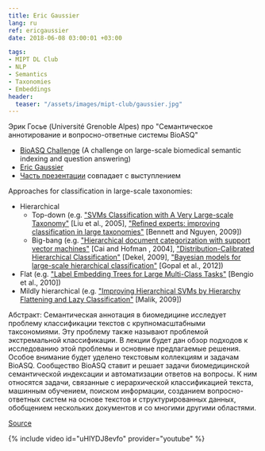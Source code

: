 ```yaml
---
title: Eric Gaussier
lang: ru
ref: ericgaussier
date: 2018-06-08 03:00:01 +03:00

tags:
- MIPT DL Club
- NLP
- Semantics
- Taxonomies
- Embeddings
header:
  teaser: "/assets/images/mipt-club/gaussier.jpg"
---
```


Эрик Госье (Université Grenoble Alpes) про "Семантическое аннотирование и вопросно-ответные системы BioASQ"

- [BioASQ Challenge](http://bioasq.org/participate/challenges) (A challenge on large-scale
biomedical semantic indexing and question answering)
- [Eric Gaussier](http://ama.liglab.fr/~gaussier/)
- [Часть презентации](http://statlearn.sfds.asso.fr/wp-content/uploads/2015/04/3-Gaussier.pdf) совпадает с выступлением

Approaches for classification in large-scale taxonomies:
* Hierarchical
  - Top-down (e.g. ["SVMs Classification with A Very Large-scale Taxonomy"](http://citeseerx.ist.psu.edu/viewdoc/download?doi=10.1.1.72.1506&rep=rep1&type=pdf) [Liu et al., 2005], ["Refined experts: improving classification in large taxonomies"](http://www.cs.cornell.edu/~nhnguyen/refined_experts.pdf) [Bennett and Nguyen, 2009])
  - Big-bang (e.g. ["Hierarchical document categorization with support vector machines"](https://dl.acm.org/citation.cfm?id=1031186) [Cai and Hofman , 2004], ["Distribution-Calibrated Hierarchical Classification"](https://papers.nips.cc/paper/3629-distribution-calibrated-hierarchical-classification.pdf) [Dekel, 2009], ["Bayesian models for large-scale hierarchical classification"](https://www.researchgate.net/publication/290780111_Bayesian_models_for_large-scale_hierarchical_classification) [Gopal et al., 2012])
* Flat (e.g. ["Label Embedding Trees for Large Multi-Class Tasks"](https://papers.nips.cc/paper/4027-label-embedding-trees-for-large-multi-class-tasks.pdf) [Bengio et al., 2010])
* Mildly hierarchical (e.g. ["Improving Hierarchical SVMs by Hierarchy Flattening and Lazy Classification"](http://citeseerx.ist.psu.edu/viewdoc/download?doi=10.1.1.628.5478&rep=rep1&type=pdf) [Malik, 2009])

Абстракт: Семантическая аннотация в биомедицине исследует проблему классификации текстов с крупномасштабными таксономиями. Эту проблему также называют проблемой экстремальной классификации. В лекции будет дан обзор подходов к исследованию этой проблемы и основные предлагаемые решения. Особое внимание будет уделено текстовым коллекциям и задачам BioASQ. Сообщество BioASQ ставит и решает задачи биомедицинской семантической индексации и автоматизации ответов на вопросы. К ним относятся задачи, связанные с иерархической классификацией текста, машинным обучением, поиском информации, созданием вопросно-ответных систем на основе текстов и структурированных данных, обобщением нескольких документов и со многими другими областями.

[Source](https://mipt.ru/education/departments/fpmi/events/erik_gose_semanticheskoe_annotirovanie_i_voprosno_otvetnye_sistemy_bioasq)

{% include video id="uHlYDJ8evfo" provider="youtube" %}
